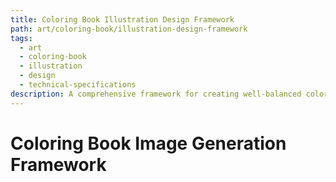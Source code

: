 ```yaml
---
title: Coloring Book Illustration Design Framework
path: art/coloring-book/illustration-design-framework
tags:
  - art
  - coloring-book
  - illustration
  - design
  - technical-specifications
description: A comprehensive framework for creating well-balanced coloring book illustrations with appropriate complexity and artistic quality.
---
```


# Coloring Book Image Generation Framework 